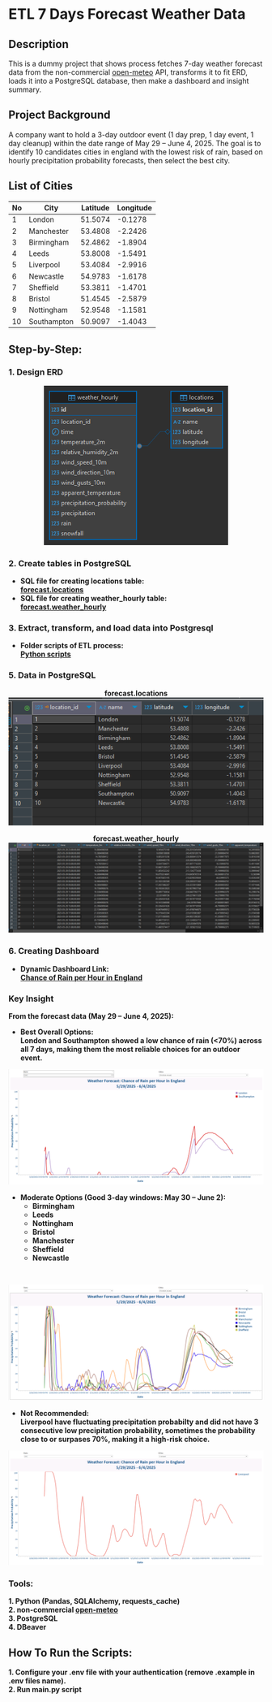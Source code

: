 
<h1>ETL 7 Days Forecast Weather Data</h1>

<h2>Description</h2>
This is a dummy project that shows process fetches 7-day weather forecast data from the non-commercial <a href="https://open-meteo.com/">open-meteo</a> API, transforms it to fit ERD, loads it into a PostgreSQL database, then make a dashboard and insight summary.
<br />
<h2>Project Background</h2>
A company want to hold a 3-day outdoor event (1 day prep, 1 day event, 1 day cleanup) within the date range of May 29 – June 4, 2025. The goal is to identify 10 candidates cities in england with the lowest risk of rain, based on hourly precipitation probability forecasts, then select the best city.
<br />

<h2>List of Cities</h2>

| No | City         | Latitude  | Longitude |
|----|--------------|-----------|-----------|
| 1  | London       | 51.5074   | -0.1278   |
| 2  | Manchester   | 53.4808   | -2.2426   |
| 3  | Birmingham   | 52.4862   | -1.8904   |
| 4  | Leeds        | 53.8008   | -1.5491   |
| 5  | Liverpool    | 53.4084   | -2.9916   |
| 6  | Newcastle    | 54.9783   | -1.6178   |
| 7  | Sheffield    | 53.3811   | -1.4701   |
| 8  | Bristol      | 51.4545   | -2.5879   |
| 9  | Nottingham   | 52.9548   | -1.1581   |
| 10 | Southampton  | 50.9097   | -1.4043   |

<h2>Step-by-Step:</h2>

<h3>1. Design ERD</h3>
<p align="center">
<img src="https://raw.githubusercontent.com/khairufde/7daysforecast/refs/heads/main/erd/demo%20-%20forecast.png"/>
 
<h3>2. Create tables in PostgreSQL</h3>

- <b>SQL file for creating locations table:<br />
  <a href="https://github.com/khairufde/7daysforecast/blob/main/sql/create_tables_locations.sql">forecast.locations</a><br />
- <b>SQL file for creating weather_hourly table:<br />
  <a href="https://github.com/khairufde/7daysforecast/blob/main/sql/create_tables_weather_hourly.sql">forecast.weather_hourly</a><br />

<h3>3. Extract, transform, and load data into Postgresql</h3>

- <b>Folder scripts of ETL process:<br />
  <a href="https://github.com/khairufde/7daysforecast/tree/main/scripts">Python scripts</a><br />

<h3>5. Data in PostgreSQL</h3>

<p align="center">
forecast.locations<br/>
<img src="https://raw.githubusercontent.com/khairufde/7daysforecast/refs/heads/main/table_pic/demo%20-%20forecast%20-%20locations.PNG"/>
<p align="center">
forecast.weather_hourly<br/>
<img src="https://raw.githubusercontent.com/khairufde/7daysforecast/refs/heads/main/table_pic/demo%20-%20forecast%20-%20weather_hourly.PNG"/>

<h3>6. Creating Dashboard</h3>

- <b>Dynamic Dashboard Link:<br />
  <a href="https://public.tableau.com/views/PrecipitationProbabilityinLondonSouthampton_png/Dashboard?:language=en-US&publish=yes&:sid=&:redirect=auth&:display_count=n&:origin=viz_share_link">Chance of Rain per Hour in England</a><br />

<h3>Key Insight</h3>

From the forecast data (May 29 – June 4, 2025):
<br />

- Best Overall Options:<br />
  **London** and **Southampton** showed a low chance of rain (<70%) across all 7 days, making them the most reliable choices for an outdoor event.<br />
<p align="center">
<img src="https://raw.githubusercontent.com/khairufde/7daysforecast/refs/heads/main/dashboard/London%20%26%20Southampton.PNG"/>

- Moderate Options (Good 3-day windows: May 30 – June 2):<br />
  - <b>Birmingham</b>
  - <b>Leeds</b>
  - <b>Nottingham</b>
  - <b>Bristol</b>
  - <b>Manchester</b>
  - <b>Sheffield</b>
  - <b>Newcastle</b>
<br />
<p align="center">
<img src="https://raw.githubusercontent.com/khairufde/7daysforecast/refs/heads/main/dashboard/Moderate%20Options.PNG"/>

- Not Recommended:<br />
  **Liverpool** have fluctuating precipitation probabilty and did not have 3 consecutive low precipitation probability, sometimes the probability close to or surpases 70%, making it a high-risk choice.<br />
<p align="center">
<img src="https://raw.githubusercontent.com/khairufde/7daysforecast/refs/heads/main/dashboard/worst-Liverpool.PNG"/>

<h3>Tools:</h3>

<b/>
1. Python (Pandas, SQLAlchemy, requests_cache)
<br/>
<b/>
2. non-commercial <a href="https://open-meteo.com/">open-meteo</a>
<br/>
<b/>
3. PostgreSQL
<br/>
<b/>
4. DBeaver
<br/>

<h2>How To Run the Scripts:</h2>

<b/>
1. Configure your .env file with your authentication (remove .example in .env files name).
<br/>
<b/>
2. Run main.py script
<br/>

<!--
 ```diff
- text in red
+ text in green
! text in orange
# text in gray
@@ text in purple (and bold)@@
```
--!>

